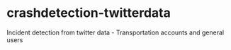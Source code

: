 # crashdetection-twitterdata
Incident detection from twitter data - Transportation accounts and general users

